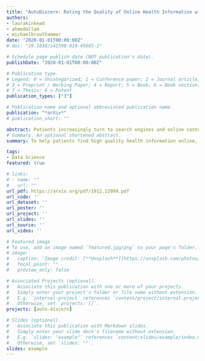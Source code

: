 ```yaml
---
title: "AutoDiscern: Rating the Quality of Online Health Information with Hierarchical Encoder Attention-based Neural Networks"
authors:
- laurakinkead
- ahmedallam
- michaelkrauthammer
date: "2020-01-01T00:00:00Z"
# doi: "10.1038/s41598-019-45685-z"

# Schedule page publish date (NOT publication's date).
publishDate: "2020-01-01T00:00:00Z"

# Publication type.
# Legend: 0 = Uncategorized; 1 = Conference paper; 2 = Journal article;
# 3 = Preprint / Working Paper; 4 = Report; 5 = Book; 6 = Book section;
# 7 = Thesis; 8 = Patent
publication_types: ["3"]

# Publication name and optional abbreviated publication name.
publication: "*arXiv*"
# publication_short: ""

abstract: Patients increasingly turn to search engines and online content before, or in place of, talking with a health professional. Low quality health information, which is common on the internet, presents risks to the patient in the form of misinformation and a possibly poorer relationship to their physician. To address this, the DISCERN criteria (developed at University of Oxford) are used to evaluate the quality of online health information. However, patients are unlikely to take the time to apply these criteria to the health websites they visit. We built an automated implementation of the DISCERN instrument (Brief version) using machine learning models. We compared the use of a traditional model (Random Forest) with a hierarchical encoder attention-based neural network (HEA) model using two language embeddings based on BERT and BioBERT. The HEA BERT and BioBERT models achieved F1-macro scores averaging 0.75 and 0.74, respectively, on all criteria outperforming the Random Forest model (F1-macro = 0.69). Similarly, HEA BERT and BioBERT scored on average 0.8 and 0.81 (F1-micro) vs. 0.76 for the Random Forest model. Overall, the neural network based models achieved 81% and 86% average accuracy at 100% and 80% coverage, respectively, compared to 94% manual rating accuracy. The attention mechanism implemented in the HEA architectures provided 'model explainability' by identifying reasonable supporting sentences for the documents fulfilling the Brief DISCERN criteria. Our research suggests that it is feasible to automate online health information quality assessment, which is an important step towards empowering patients to become informed partners in the healthcare process.
# Summary. An optional shortened abstract.
summary: To help patients find high quality health information online, we developed a Deep Learning system that evaluates the quality of online health articles. The system implements the DISCERN criteria, which checks for references, balanced writing, and more.

tags:
- Data Science
featured: true

# links:
# - name: ""
#   url: ""
url_pdf: https://arxiv.org/pdf/1912.12999.pdf
url_code: ''
url_dataset: ''
url_poster: ''
url_project: ''
url_slides: ''
url_source: ''
url_video: ''

# Featured image
# To use, add an image named `featured.jpg/png` to your page's folder.
# image:
#   caption: 'Image credit: [**Unsplash**](https://unsplash.com/photos/jdD8gXaTZsc)'
#   focal_point: ""
#   preview_only: false

# Associated Projects (optional).
#   Associate this publication with one or more of your projects.
#   Simply enter your project's folder or file name without extension.
#   E.g. `internal-project` references `content/project/internal-project/index.md`.
#   Otherwise, set `projects: []`.
projects: [auto-discern]

# Slides (optional).
#   Associate this publication with Markdown slides.
#   Simply enter your slide deck's filename without extension.
#   E.g. `slides: "example"` references `content/slides/example/index.md`.
#   Otherwise, set `slides: ""`.
slides: example
---
```


